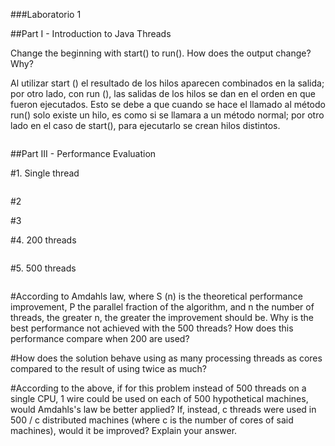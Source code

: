 ###Laboratorio 1

##Part I - Introduction to Java Threads

Change the beginning with start() to run(). How does the output change? Why?

Al utilizar start () el resultado de los hilos aparecen combinados en la salida; por otro lado, con run (), las salidas de los hilos se dan en el orden en que fueron ejecutados. Esto se debe a que cuando se hace el llamado al método run() solo existe un hilo, es como si se llamara a un método normal; por otro lado en el caso de start(), para ejecutarlo se crean hilos distintos.

![]()

##Part III - Performance Evaluation

#1. Single thread

![]()

#2

#3

#4. 200 threads

![]()

#5. 500 threads 

![]()

#According to Amdahls law, where S (n) is the theoretical performance improvement, P the parallel fraction of the algorithm, and n the number of threads, the greater n, the greater the improvement should be. Why is the best performance not achieved with the 500 threads? How does this performance compare when 200 are used?

#How does the solution behave using as many processing threads as cores compared to the result of using twice as much?

#According to the above, if for this problem instead of 500 threads on a single CPU, 1 wire could be used on each of 500 hypothetical machines, would Amdahls's law be better applied? If, instead, c threads were used in 500 / c distributed machines (where c is the number of cores of said machines), would it be improved? Explain your answer.
